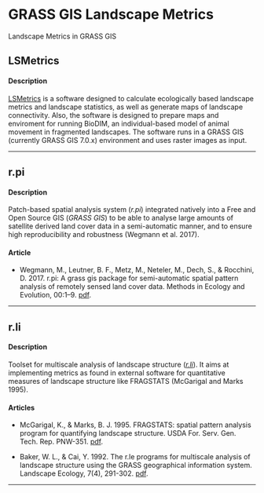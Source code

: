 # GRASS GIS Landscape Metrics
Landscape Metrics in GRASS GIS

## LSMetrics
#### Description
[LSMetrics](https://github.com/LEEClab/LS_METRICS) is a software designed to calculate ecologically based landscape metrics and landscape statistics, as well as generate maps of landscape connectivity. Also, the software is designed to prepare maps and enviroment for running BioDIM, an individual-based model of animal movement in fragmented landscapes. The software runs in a GRASS GIS (currently GRASS GIS 7.0.x) environment and uses raster images as input.

---

## r.pi
#### Description
Patch-based spatial analysis system (*r.pi*) integrated natively into a Free and Open Source GIS (*GRASS GIS*) to be able to analyse large amounts of satellite derived land cover data in a semi-automatic manner, and to ensure high reproducibility and robustness (Wegmann et al. 2017).

#### Article
- Wegmann, M., Leutner, B. F., Metz, M., Neteler, M., Dech, S., & Rocchini, D. 2017. r.pi: A grass gis package for semi-automatic spatial pattern analysis of remotely sensed land cover data. Methods in Ecology and Evolution, 00:1–9. [pdf](https://github.com/mauriciovancine/GRASS-GIS-Landscape-Metrics/blob/master/articles/wegmann_etal_2017.pdf).

---

## r.li
#### Description
Toolset for multiscale analysis of landscape structure ([*r.li*](https://grass.osgeo.org/grass72/manuals/r.li.html#references)). It aims at implementing metrics as found in external software for quantitative measures of landscape structure like FRAGSTATS (McGarigal and Marks 1995).

#### Articles
- McGarigal, K., & Marks, B. J. 1995. FRAGSTATS: spatial pattern analysis program for quantifying landscape structure. USDA For. Serv. Gen. Tech. Rep. PNW-351. [pdf](https://github.com/mauriciovancine/GRASS-GIS-Landscape-Metrics/blob/master/articles/mcgarigal_marks_1995.pdf).

- Baker, W. L., & Cai, Y. 1992. The r.le programs for multiscale analysis of landscape structure using the GRASS geographical information system. Landscape Ecology, 7(4), 291-302. [pdf](https://github.com/mauriciovancine/GRASS-GIS-Landscape-Metrics/blob/master/articles/baker_cai_1992.pdf).

---
